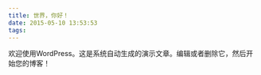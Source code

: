 ```yaml
---
title: 世界，你好！
date: 2015-05-10 13:53:53
tags:
---
```


欢迎使用WordPress。这是系统自动生成的演示文章。编辑或者删除它，然后开始您的博客！